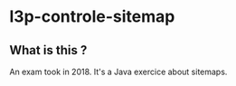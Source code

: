 # l3p-controle-sitemap

## What is this ?

An exam took in 2018. It's a Java exercice about sitemaps.
